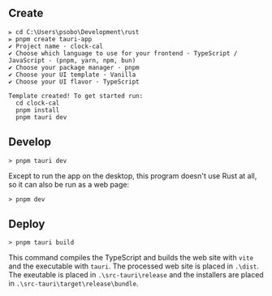 ## Create
```
⫸ cd C:\Users\psobo\Development\rust
⫸ pnpm create tauri-app
✔ Project name · clock-cal
✔ Choose which language to use for your frontend · TypeScript / JavaScript - (pnpm, yarn, npm, bun)
✔ Choose your package manager · pnpm
✔ Choose your UI template · Vanilla
✔ Choose your UI flavor · TypeScript

Template created! To get started run:
  cd clock-cal
  pnpm install
  pnpm tauri dev
```
## Develop
```
> pnpm tauri dev
```
Except to run the app on the desktop, this program doesn't use Rust at all, so it can also be run as a web page: 
```
> pnpm dev
```
## Deploy
```
> pnpm tauri build
```
This command compiles the TypeScript and builds the web site with `vite` and the executable with `tauri`. The processed web site is placed in `.\dist`. The exeutable is placed in `.\src-tauri\release` and the installers are placed in `.\src-tauri\target\release\bundle`.